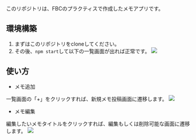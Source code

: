 このリポジトリは、FBCのプラクティスで作成したメモアプリです。

## 環境構築

1. まずはこのリポジトリをcloneしてください。
2. その後、`npm start`して以下の一覧画面が出れば正常です。
   ![](./public/images/index.png)

## 使い方

- メモ追加

一覧画面の「+」をクリックすれば、新規メモ投稿画面に遷移します。
![](./public/images/newmemo.png)

- メモ編集

編集したいメモタイトルをクリックすれば、編集もしくは削除可能な画面に遷移します。
![](./public/images/editmemo.png)
